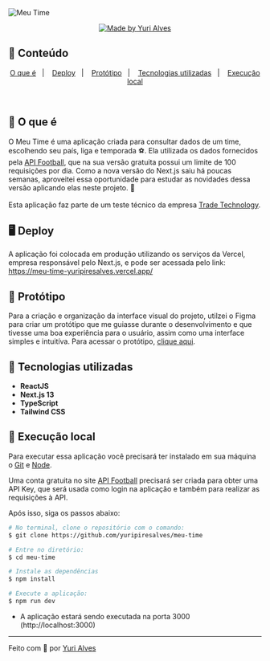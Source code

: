 <img src="https://i.ibb.co/tbXkbrW/meutime.png" alt="Meu Time" />
<p align="center">
  <a href="https://linkedin.com/in/yuripiresalves">
    <img src="https://img.shields.io/badge/made%20by-Yuri%20Alves-1e78b7" alt="Made by Yuri Alves">
  </a>
</p>

## :pushpin: Conteúdo

<p align="center">
  <a href="#thinking-o-que-é">O que é</a>&nbsp;&nbsp;&nbsp;|&nbsp;&nbsp;&nbsp;
  <a href="#desktop_computer-deploy">Deploy</a>&nbsp;&nbsp;&nbsp;|&nbsp;&nbsp;&nbsp;
  <a href="#art-protótipo">Protótipo</a>&nbsp;&nbsp;&nbsp;|&nbsp;&nbsp;&nbsp;
  <a href="#rocket-tecnologias-utilizadas">Tecnologias utilizadas</a>&nbsp;&nbsp;&nbsp;|&nbsp;&nbsp;&nbsp;
  <a href="#construction_worker-execução-local">Execução local</a>
</p>

<br/>

## :thinking: O que é

O Meu Time é uma aplicação criada para consultar dados de um time, escolhendo seu país, liga e temporada :soccer:. Ela utilizada os dados fornecidos pela [API Football](https://dashboard.api-football.com/), 
que na sua versão gratuita possui um limite de 100 requisições por dia. Como a nova versão do Next.js saiu há poucas semanas, aproveitei essa oportunidade para estudar as novidades dessa versão aplicando elas neste projeto. 🚀
<br/>
<br/>
Esta aplicação faz parte de um teste técnico da empresa [Trade Technology](https://www.linkedin.com/company/trade-technology/).

<!-- <hr/> -->

## :desktop_computer: Deploy

A aplicação foi colocada em produção utilizando os serviços da Vercel, empresa responsável pelo Next.js, e pode ser acessada pelo link: https://meu-time-yuripiresalves.vercel.app/

## :art: Protótipo

<p>
  Para a criação e organização da interface visual do projeto, utilzei o Figma para criar um protótipo que me guiasse durante o desenvolvimento e que tivesse uma boa experiência para o usuário, 
  assim como uma interface simples e intuitíva. Para acessar o protótipo, <a href="https://www.figma.com/file/vPAXLtqPUE51kaeIA2kDzp/Meu-Time?type=design&node-id=0-1&t=LcB014gJSJHMkq7r-0" target="_blank">clique aqui</a>.
</p>

## :rocket: Tecnologias utilizadas

- **ReactJS**
- **Next.js 13**
- **TypeScript**
- **Tailwind CSS**

## :construction_worker: Execução local

Para executar essa aplicação você precisará ter instalado em sua máquina o [Git][git] e [Node][node].

Uma conta gratuita no site [API Football](https://dashboard.api-football.com/register) precisará ser criada para obter uma API Key, que será usada como login na aplicação e também para
realizar as requisições à API.

<p>Após isso, siga os passos abaixo:</p>

```bash
# No terminal, clone o repositório com o comando:
$ git clone https://github.com/yuripiresalves/meu-time

# Entre no diretório:
$ cd meu-time

# Instale as dependências
$ npm install

# Execute a aplicação:
$ npm run dev
```

* A aplicação estará sendo executada na porta 3000 (http://localhost:3000)

---

Feito com :blue_heart: por [Yuri Alves](https://linkedin.com/in/yuripiresalves)

[git]: https://git-scm.com/
[node]: https://nodejs.org/en
